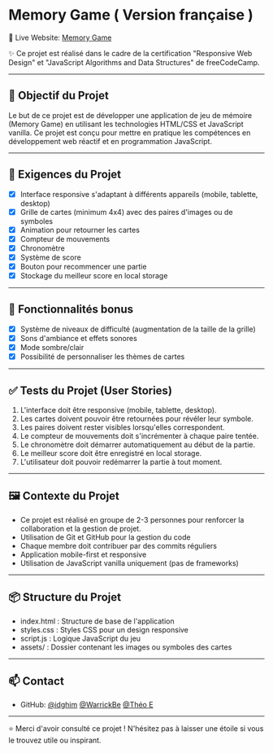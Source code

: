 # Memory Game ( Version française )

🔗 Live Website: [Memory Game]()

✨ Ce projet est réalisé dans le cadre de la certification "Responsive Web Design" et "JavaScript Algorithms and Data Structures" de freeCodeCamp.

---

## 🎯 Objectif du Projet

Le but de ce projet est de développer une application de jeu de mémoire (Memory Game) en utilisant les technologies HTML/CSS et JavaScript vanilla. Ce projet est conçu pour mettre en pratique les compétences en développement web réactif et en programmation JavaScript.

---

## 📌 Exigences du Projet

- [x] Interface responsive s'adaptant à différents appareils (mobile, tablette, desktop)
- [x] Grille de cartes (minimum 4x4) avec des paires d'images ou de symboles
- [x] Animation pour retourner les cartes
- [x] Compteur de mouvements
- [x] Chronomètre
- [x] Système de score
- [x] Bouton pour recommencer une partie
- [x] Stockage du meilleur score en local storage

---

## 🚀 Fonctionnalités bonus

- [x] Système de niveaux de difficulté (augmentation de la taille de la grille)
- [x] Sons d'ambiance et effets sonores
- [x] Mode sombre/clair
- [x] Possibilité de personnaliser les thèmes de cartes

---

## ✅ Tests du Projet (User Stories)

1. L'interface doit être responsive (mobile, tablette, desktop).
2. Les cartes doivent pouvoir être retournées pour révéler leur symbole.
3. Les paires doivent rester visibles lorsqu'elles correspondent.
4. Le compteur de mouvements doit s'incrémenter à chaque paire tentée.
5. Le chronomètre doit démarrer automatiquement au début de la partie.
6. Le meilleur score doit être enregistré en local storage.
7. L'utilisateur doit pouvoir redémarrer la partie à tout moment.

---

## 🖼️ Contexte du Projet

- Ce projet est réalisé en groupe de 2-3 personnes pour renforcer la collaboration et la gestion de projet.
- Utilisation de Git et GitHub pour la gestion du code
- Chaque membre doit contribuer par des commits réguliers
- Application mobile-first et responsive
- Utilisation de JavaScript vanilla uniquement (pas de frameworks)

---

## 📦 Structure du Projet

- index.html : Structure de base de l'application
- styles.css : Styles CSS pour un design responsive
- script.js : Logique JavaScript du jeu
- assets/ : Dossier contenant les images ou symboles des cartes

---

## 📫 Contact

- GitHub: [@idghim](https://github.com/idghim) [@WarrickBe](https://github.com/WarrickBe) [@Théo E](https://github.com/Snoobydoo)

---

⭐ Merci d'avoir consulté ce projet ! N'hésitez pas à laisser une étoile si vous le trouvez utile ou inspirant.

